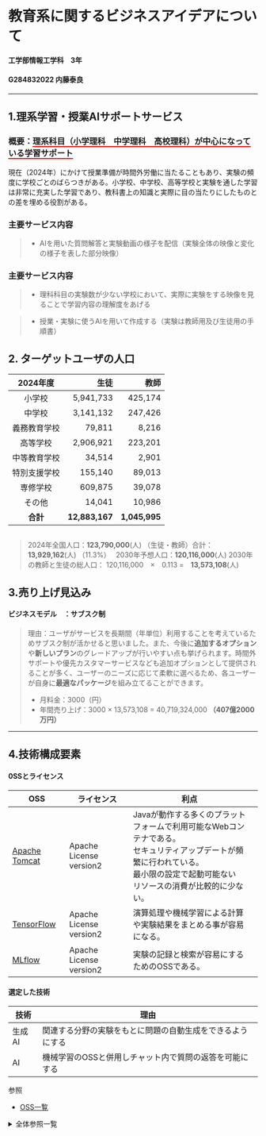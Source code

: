 # 教育系に関するビジネスアイデアについて
#### 工学部情報工学科　3年
#### G284832022 内藤泰良
----
## 1.理系学習・授業AIサポートサービス
### 概要：<b style="border-bottom:solid 2px red;">理系科目（小学理科　中学理科　高校理科）が中心になっている学習サポート</b>
現在（2024年）にかけて授業準備が時間外労働に当たることもあり、実験の頻度に学校ごとのばらつきがある。小学校、中学校、高等学校と実験を通した学習は非常に充実した学習であり、教科書上の知識と実際に目の当たりにしたものとの差を埋める役割がある。
### 主要サービス内容

>- AIを用いた質問解答と実験動画の様子を配信（実験全体の映像と変化の様子を表した部分映像）
### 主要サービス内容

>- 理科科目の実験数が少ない学校において、実際に実験をする映像を見ることで学習内容の理解度をあげる

 >- 授業・実験に使うAIを用いて作成する（実験は教師用及び生徒用の手順書）
 ## 2. ターゲットユーザの人口
 | 2024年度　|生徒|教師|
 |:-:|-:|-:|
 |小学校|5,941,733|425,174|
 |中学校|3,141,132|247,426|
 |義務教育学校|79,811|8,216|
 |高等学校|2,906,921|223,201|
 |中等教育学校|34,514|2,901|
 |特別支援学校|155,140|89,013|
 |専修学校|609,875|39,078|
 |その他|14,041|10,986|
 |**合計**|**12,883,167**|**1,045,995**|
 ##
> 2024年全国人口：**123,790,000**(人) 
>（生徒・教師）合計：**13,929,162**(人) （11.3%）　
> 2030年予想人口：**120,116,000**(人) 
> 2030年の教師と生徒の総人口：
> 120,116,000　×　0.113 =　**13,573,108**(人) 
## 3.売り上げ見込み
#### ビジネスモデル　：サブスク制
 > 理由：ユーザがサービスを長期間（年単位）利用することを考えているためサブスク制が活かせると思いました。また、今後に**追加するオプション**や**新しいプラン**のグレードアップが行いやすい点も挙げられます。時間外サポートや優先カスタマーサービスなども追加オプションとして提供されることが多く、ユーザーのニーズに応じて柔軟に選べるため、各ユーザーが自身に**最適なパッケージ**を組み立てることができます。
  >-  月料金：3000（円）
  >-  年間売り上げ：3000 × 13,573,108 = 40,719,324,000 **（407億2000万円）**
    
---
## 4.技術構成要素
#### 0SSとライセンス
|OSS|ライセンス|利点||
|-|-|-|-|
|[Apache Tomcat](https://tomcat.apache.org/)|Apache License version2|Javaが動作する多くのプラットフォームで利用可能なWebコンテナである。<br>セキュリティアップデートが頻繁に行われている。<br>最小限の設定で起動可能ない<br>リソースの消費が比較的に少ない。|
|[TensorFlow](https://www.tensorflow.org/?hl=ja)|Apache License version2|演算処理や機械学習による計算や実験結果をまとめる事が容易になる。|
|[MLflow](https://mlflow.org/)|Apache License version2|実験の記録と検索が容易にするためのOSSである。|

#### 選定した技術
|技術|理由|
|-|-|
|生成AI|関連する分野の実験をもとに問題の自動生成をできるようにする|
|AI|機械学習のOSSと併用しチャット内で質問の返答を可能にする|

参照
- [OSS一覧](https://openstandia.jp/oss_info/)
<details><summary> 全体参照一覧 </summary><div>
0SSとライセンス

 - [文部科学省　令和6年学校基本調査](https://www.mext.go.jp/content/20241213-mxt_chousa01-000037551_01.pdf) 
 - [人口推計2024](https://www.stat.go.jp/data/jinsui/pdf/202410.pdf) 
 - [OSS一覧](https://openstandia.jp/oss_info/)
 </div></details>